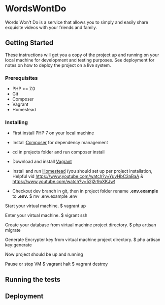 # WordsWontDo
Words Won't Do is a service that allows you to simply and easily share 
exquisite videos with your friends and family.

## Getting Started
These instructions will get you a copy of the project up and running on your local machine for development and testing purposes. See deployment for notes on how to deploy the project on a live system.

### Prerequisites
 * PHP >= 7.0
 * Git
 * Composer
 * Vagrant
 * Homestead

### Installing
 * First install PHP 7 on your local machine
 * Install [Composer](https://getcomposer.org) for dependency management
 * cd in projects folder and run composer install
 * Download and install [Vagrant](https://www.vagrantup.com/downloads.html)
 * Install and run [Homestead](https://laravel.com/docs/5.5/homestead#introduction)  (you should set up per project installation, Helpful vid https://www.youtube.com/watch?v=YuvHbC3aBaA & https://www.youtube.com/watch?v=52j2r9oXKJw)

* Checkout dev branch in git, then in project folder rename **.env.example** to **.env.**
	$ mv .env.example .env

Start your virtual machine.
	$ vagrant up

Enter your virtual machine.
	$ vigrant ssh

Create your database from virtual machine project directory.
	$ php artisan migrate

Generate Encrypter key from virtual machine project directory.
	$ php artisan key:generate

Now project should be up and running

Pause or stop VM
	$ vagrant halt
	$ vagrant destroy


## Running the tests

## Deployment
